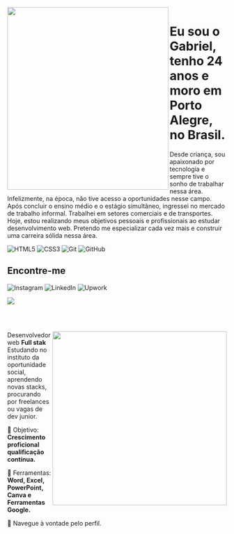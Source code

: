 <img align="left" width="370px" height="420px" src="https://github.com/GFerrDev/GFerrDev/assets/107577067/5741ccf1-c9fa-4974-885f-5230f5f40271">
<h1> Eu sou o Gabriel, tenho 24 anos e moro em Porto Alegre, no Brasil.</h1>
<p> Desde criança, sou apaixonado por tecnologia e sempre tive o sonho de trabalhar nessa área. Infelizmente, na época, não tive acesso a oportunidades nesse campo. Após concluir o ensino médio e o estágio simultâneo, ingressei no mercado de trabalho informal. Trabalhei em setores comerciais e de transportes. Hoje, estou realizando meus objetivos pessoais e profissionais ao estudar desenvolvimento web. Pretendo me especializar cada vez mais e construir uma carreira sólida nessa área.</p>
</img>

![HTML5](https://img.shields.io/badge/html5-%23E34F26.svg?style=for-the-badge&logo=html5&logoColor=white)
![CSS3](https://img.shields.io/badge/css3-%231572B6.svg?style=for-the-badge&logo=css3&logoColor=white)
![Git](https://img.shields.io/badge/git-%23F05033.svg?style=for-the-badge&logo=git&logoColor=white)
![GitHub](https://img.shields.io/badge/github-%23121011.svg?style=for-the-badge&logo=github&logoColor=white)



## Encontre-me
![Instagram](https://img.shields.io/badge/Instagram-%23E4405F.svg?style=for-the-badge&logo=Instagram&logoColor=white)
![LinkedIn](https://img.shields.io/badge/linkedin-%230077B5.svg?style=for-the-badge&logo=linkedin&logoColor=white)
![Upwork](https://img.shields.io/badge/UpWork-6FDA44?style=for-the-badge&logo=Upwork&logoColor=white)



<div align="left">

  <a href="https://github.com/MarquinCss/github-readme-stats"><img align="center" src="https://github-readme-stats.vercel.app/api/top-langs/?username=GFerrDev&layout=compact&theme=dark&hide_border=true" /></a> 




</img>

</div>

<br> <br>

<img src="https://raw.githubusercontent.com/MicaelliMedeiros/micaellimedeiros/master/image/computer-illustration.png" min-width="400px" max-width="400px" width="400px" align="right">

<p align="left"> 
  Desenvolvedor web <strong>Full stak</strong><br>
  Estudando no instituto da oportunidade social, aprendendo novas stacks, procurando por freelances ou vagas de dev junior.
</p>

<p align="left">
 
  💼 Objetivo: **Crescimento proficional qualificação contínua.**
</p>

<p align="left">
</p>

  🦄 Ferramentas:  **Word, Excel, PowerPoint, Canva e Ferramentas Google.**


<p align="left">
  💌 Navegue à vontade pelo perfil.
</p>


<!--
https://myoctocat.com/build-your-octocat/
https://github.com/Ileriayo/markdown-badges

**GFerrDev/GFerrDev** is a ✨ _special_ ✨ repository because its `README.md` (this file) appears on your GitHub profile.

Here are some ideas to get you started:

- 🔭 I’m currently working on ...
- 🌱 I’m currently learning ...
- 👯 I’m looking to collaborate on ...
- 🤔 I’m looking for help with ...
- 💬 Ask me about ...
- 📫 How to reach me: ...
- 😄 Pronouns: ...
- ⚡ Fun fact: ...
-->
